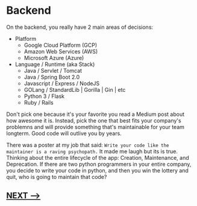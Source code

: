 # Backend

On the backend, you really have 2 main areas of decisions:

* Platform
  * Google Cloud Platform (GCP)
  * Amazon Web Services (AWS)
  * Microsoft Azure (Azure)
* Language / Runtime (aka Stack)
  * Java / Servlet / Tomcat
  * Java / Spring Boot 2.0
  * Javascript / Express / NodeJS 
  * GOLang / StandardLib | Gorilla | Gin | etc
  * Python 3 / Flask
  * Ruby / Rails

Don't pick one because it's your favorite you read a Medium post about how awesome it is.  Instead, pick the one that best fits your company's problemns and will provide something that's maintainable for your team longterm. Good code will outlive you by years. 

There was a poster at my job that said: `Write your code like the maintainer is a raving psychopath.` It made me laugh but its is true.  Thinking about the entire lifecycle of the app: Creation, Maintenance, and Deprecation.  If there are two python programmers in your entire company, you decide to write your code in python, and then you win the lottery and quit, who is going to maintain that code? 


## [NEXT -->](06-frontend.md)

